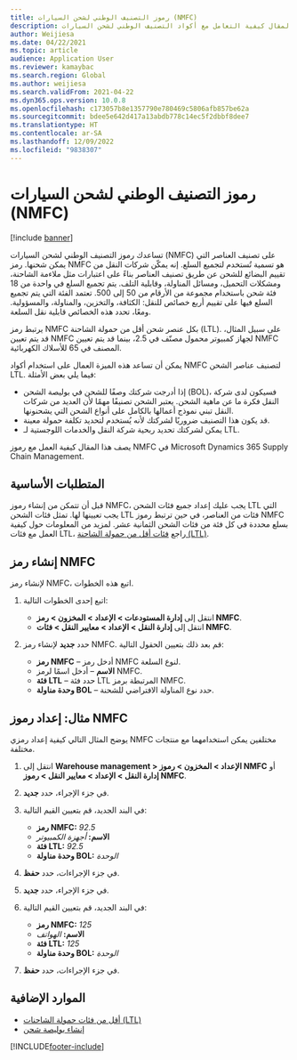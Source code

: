 ```yaml
---
title: رموز التصنيف الوطني لشحن السيارات (NMFC)
description: يصف هذا المقال كيفية التعامل مع أكواد التصنيف الوطني لشحن السيارات (NMFC) في Microsoft Dynamics 365 Supply Chain Management
author: Weijiesa
ms.date: 04/22/2021
ms.topic: article
audience: Application User
ms.reviewer: kamaybac
ms.search.region: Global
ms.author: weijiesa
ms.search.validFrom: 2021-04-22
ms.dyn365.ops.version: 10.0.8
ms.openlocfilehash: c173057b8e1357790e780469c5806afb857be62a
ms.sourcegitcommit: bdee5e642d417a13abdb778c14ec5f2dbbf8dee7
ms.translationtype: HT
ms.contentlocale: ar-SA
ms.lasthandoff: 12/09/2022
ms.locfileid: "9838307"
---
```

# <a name="national-motor-freight-classification-nmfc-codes"></a>رموز التصنيف الوطني لشحن السيارات (NMFC)

[!include [banner](../includes/banner.md)]

تساعدك رموز التصنيف الوطني لشحن السيارات (NMFC) على تصنيف العناصر التي يمكن شحنها. رمز NMFC هو تسمية تُستخدم لتجميع السلع. إنه يمكّن شركات النقل من تقييم البضائع للشحن عن طريق تصنيف العناصر بناءً على اعتبارات مثل ملاءمة الشاحنة، ومشكلات التحميل، ومسائل المناولة، وقابلية التلف. يتم تجميع السلع في واحدة من 18 فئة شحن باستخدام مجموعة من الأرقام من 50 إلى 500. تعتمد الفئة التي يتم تجميع السلع فيها على تقييم أربع خصائص للنقل: الكثافة، والتخزين، والمناولة، والمسؤولية. ومعًا، تحدد هذه الخصائص قابلية نقل السلعة.

يرتبط رمز NMFC بكل عنصر شحن أقل من حمولة الشاحنة (LTL). على سبيل المثال، قد يتم تعيين NMFC لجهاز كمبيوتر محمول مصنّف في 2.5، بينما قد يتم تعيين NMFC المصنف في 65 للأسلاك الكهربائية.

يمكن أن تساعد هذه الميزة العمال على استخدام أكواد NMFC لتصنيف عناصر الشحن LTL. فيما يلي بعض الأمثلة:

- إذا أدرجت شركتك وصفًا للشحن في بوليصة الشحن (BOL)، فسيكون لدى شركة النقل فكرة ما عن ماهية الشحن. يعتبر الشحن تصنيفًا مهمًا لأن العديد من شركات النقل تبني نموذج أعمالها بالكامل على أنواع الشحن التي يشحنونها.
- قد يكون هذا التصنيف ضروريًا لشركتك لأنه يُستخدم لتحديد تكلفة حمولة معينة.
- يمكن لشركتك تحديد ربحية شركة النقل والخدمات اللوجستية لـ LTL.

يصف هذا المقال كيفية العمل مع رموز NMFC في Microsoft Dynamics 365 Supply Chain Management.

## <a name="prerequisites"></a>المتطلبات الأساسية

قبل أن تتمكن من إنشاء رموز NMFC، يجب عليك إعداد جميع فئات الشحن LTL التي يجب تعيينها لها. تمثل فئات الشحن LTL فئات من العناصر، في حين ترتبط رموز NMFC بسلع محددة في كل فئة من فئات الشحن الثمانية عشر. لمزيد من المعلومات حول كيفية العمل مع فئات LTL، راجع [فئات أقل من حمولة الشاحنة (LTL)](ltl-class.md).

## <a name="create-an-nmfc-code"></a>إنشاء رمز NMFC

لإنشاء رمز NMFC، اتبع هذه الخطوات.

1. اتبع إحدى الخطوات التالية:

    - انتقل إلى **إدارة المستودعات \> الإعداد \> المخزون \> رمز NMFC**.
    - انتقل إلى **إدارة النقل \> الإعداد \> معايير النقل \> فئات NMFC**.

1. حدد **جديد** لإنشاء رمز NMFC. قم بعد ذلك بتعيين الحقول التالية:

    - **رمز NMFC** – أدخل رمز NMFC لنوع السلعة.
    - **الاسم** – أدخل اسمًا لرمز NMFC.
    - **فئة LTL** – حدد فئة LTL المرتبطة برمز NMFC.
    - **وحدة مناولة BOL** – حدد نوع المناولة الافتراضي للشحنة.

## <a name="example-set-up-nmfc-codes"></a>مثال: إعداد رموز NMFC

يوضح المثال التالي كيفية إعداد رمزي NMFC مختلفين يمكن استخدامهما مع منتجات مختلفة.

1. انتقل إلى **Warehouse management \> الإعداد \> المخزون \> رموز NMFC** أو **إدارة النقل \> الإعداد \> معايير النقل \> رموز NMFC**.
1. في جزء الإجراء، حدد **جديد**.
1. في البند الجديد، قم بتعيين القيم التالية:

    - **رمز NMFC:** *92.5*
    - **الاسم:** *أجهزة الكمبيوتر*
    - **فئة LTL:** *92.5*
    - **وحدة مناولة BOL:** *الوحدة*

1. في جزء الإجراءات، حدد **حفظ**.
1. في جزء الإجراء، حدد **جديد**.
1. في البند الجديد، قم بتعيين القيم التالية:

    - **رمز NMFC:** *125*
    - **الاسم:** *الهواتف*
    - **فئة LTL:** *125*
    - **وحدة مناولة BOL:** *الوحدة*

1. في جزء الإجراءات، حدد **حفظ**.

## <a name="additional-resources"></a>الموارد الإضافية

- [أقل من فئات حمولة الشاحنات (LTL)](ltl-class.md)
- [إنشاء بوليصة شحن](create-bill-of-lading.md)

[!INCLUDE[footer-include](../../includes/footer-banner.md)]
